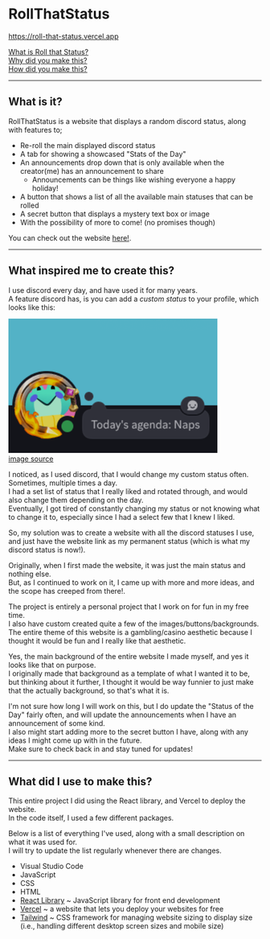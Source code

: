 # RollThatStatus

https://roll-that-status.vercel.app  

[What is Roll that Status?](#what-is-it)  
[Why did you make this?](#what-inspired-me-to-create-this)  
[How did you make this?](#what-did-i-use-to-make-this)

---  

## What is it?  

RollThatStatus is a website that displays a random discord status, along with features to;  

- Re-roll the main displayed discord status
- A tab for showing a showcased "Stats of the Day"
- An announcements drop down that is only available when the creator(me) has an announcement to share
  - Announcements can be things like wishing everyone a happy holiday!
- A button that shows a list of all the available main statuses that can be rolled
- A secret button that displays a mystery text box or image
- With the possibility of more to come! (no promises though)  

You can check out the website [here!](https://roll-that-status.vercel.app).  

---  

## What inspired me to create this?  

I use discord every day, and have used it for many years.  
A feature discord has, is you can add a *custom status* to your profile, which looks like this:  

![alt text](/roll-that-status/src/imgs/status-example-readm.png)  
[image source](https://support.discord.com/hc/en-us/articles/360035407531-Custom-Status)  

I noticed, as I used discord, that I would change my custom status often. Sometimes, multiple times a day.  
I had a set list of status that I really liked and rotated through, and would also change them depending on the day.  
Eventually, I got tired of constantly changing my status or not knowing what to change it to, especially since I had a select few that I knew I liked.  

So, my solution was to create a website with all the discord statuses I use, and just have the website link as my permanent status (which is what my discord status is now!).  

Originally, when I first made the website, it was just the main status and nothing else.  
But, as I continued to work on it, I came up with more and more ideas, and the scope has creeped from there!.  

The project is entirely a personal project that I work on for fun in my free time.  
I also have custom created quite a few of the images/buttons/backgrounds.  
The entire theme of this website is a gambling/casino aesthetic because I thought it would be fun and I really like that aesthetic.  

Yes, the main background of the entire website I made myself, and yes it looks like that on purpose.  
I originally made that background as a template of what I wanted it to be, but thinking about it further, I thought it would be way funnier to just make that the actually background, so that's what it is.  

I'm not sure how long I will work on this, but I do update the "Status of the Day" fairly often, and will update the announcements when I have an announcement of some kind.  
I also might start adding more to the secret button I have, along with any ideas I might come up with in the future.  
Make sure to check back in and stay tuned for updates!  

---  

## What did I use to make this?  

This entire project I did using the React library, and Vercel to deploy the website.  
In the code itself, I used a few different packages.  

Below is a list of everything I've used, along with a small description on what it was used for.  
I will try to update the list regularly whenever there are changes.  

- Visual Studio Code
- JavaScript
- CSS
- HTML
- [React Library](https://react.dev) ~ JavaScript library for front end development
- [Vercel](https://vercel.com/home) ~ a website that lets you deploy your websites for free
- [Tailwind](https://tailwindcss.com/) ~ CSS framework for managing website sizing to display size (i.e., handling different desktop screen sizes and mobile size)
